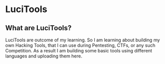 # LuciTools
## What are LuciTools?
LuciTools are outcome of my learning. So I am learning about building my own Hacking Tools, that I can use during Pentesting, CTFs, or any such Competition.
As a result I am building some basic tools using different languages and uploading them here.
